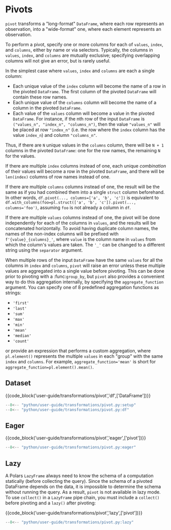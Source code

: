 # Pivots

`pivot` transforms a "long-format" `DataFrame`, where each row represents an
observation, into a "wide-format" one, where each element represents an
observation.

To perform a pivot, specify one or more columns for each of `values`, `index`,
and `columns`, either by name or via selectors. Typically, the columns in
`values`, `index`, and `columns` are mutually exclusive; specifying overlapping
columns will not give an error, but is rarely useful.

In the simplest case where `values`, `index` and `columns` are each a single
column:

- Each unique value of the `index` column will become the name of a row in
  the pivoted `DataFrame`. The first column of the pivoted `DataFrame` will
  contain these row names.
- Each unique value of the `columns` column will become the name of a column
  in the pivoted `DataFrame`. 
- Each value of the `values` column will become a value in the pivoted
  `DataFrame`. For instance, if the nth row of the input `DataFrame` is
  `("values_n", "index_n", "columns_n")`, then the value `"values_n"` will
  be placed at row `"index_n"` (i.e. the row where the `index` column has
  the value `index_n`) and column `"columns_n"`.

Thus, if there are `N` unique values in the `columns` column, there will be
`N + 1` columns in the pivoted `DataFrame`: one for the row names, the 
remaining `N` for the values.

If there are multiple `index` columns instead of one, each unique *combination*
of their values will become a row in the pivoted `DataFrame`, and there will be
`len(index)` columns of row names instead of one. 

If there are multiple `columns` columns instead of one, the result will be the
same as if you had combined them into a single `struct` column beforehand. In
other words, `df.pivot(..., columns=['a', 'b', 'c'])` is equivalent to 
`df.with_columns(foo=pl.struct(['a', 'b', 'c']).pivot(..., columns='foo')`, 
assuming `foo` is not already a column in `df`. 

If there are multiple `values` columns instead of one, the pivot will be done
independently for each of the columns in `values`, and the results will be
concatenated horizontally. To avoid having duplicate column names, the names
of the non-index columns will be prefixed with `f'{value}_{columns}_'`, where
`value` is the column name in `values` from which the column's values are 
taken. The `'_'` can be changed to a different string using the `separator`
argument.

When multiple rows of the input `DataFrame` have the same `values` for all the
columns in `index` and `columns`, `pivot` will raise an error unless these
multiple values are aggregated into a single value before pivoting. This can be
done prior to pivoting with a :func:`group_by`, but `pivot` also provides a
convenient way to do this aggregation internally, by specifying the
`aggregate_function` argument. You can specify one of 8 predefined aggregation
functions as strings:

- `'first'`
- `'last'`
- `'sum'`
- `'max'`
- `'min'`
- `'mean'`
- `'median'`
- `'count'`

or provide an expression that performs a custom aggregation, where 
`pl.element()` represents the multiple `values` in each "group" with the same
`index` and `columns`. For example, `aggregate_function='mean'` is short for
`aggregate_function=pl.element().mean()`.

## Dataset

{{code_block('user-guide/transformations/pivot','df',['DataFrame'])}}

```python exec="on" result="text" session="user-guide/transformations/pivot"
--8<-- "python/user-guide/transformations/pivot.py:setup"
--8<-- "python/user-guide/transformations/pivot.py:df"
```

## Eager

{{code_block('user-guide/transformations/pivot','eager',['pivot'])}}

```python exec="on" result="text" session="user-guide/transformations/pivot"
--8<-- "python/user-guide/transformations/pivot.py:eager"
```

## Lazy

A Polars `LazyFrame` always need to know the schema of a computation statically
(before collecting the query). Since the schema of a pivoted DataFrame depends 
on the data, it is impossible to determine the schema without running the 
query. As a result, `pivot` is not available in lazy mode. To use `collect()`
in a `LazyFrame` pipe chain, you must include a `collect()` before pivoting and
a `lazy()` after pivoting: 

{{code_block('user-guide/transformations/pivot','lazy',['pivot'])}}

```python exec="on" result="text" session="user-guide/transformations/pivot"
--8<-- "python/user-guide/transformations/pivot.py:lazy"
```
